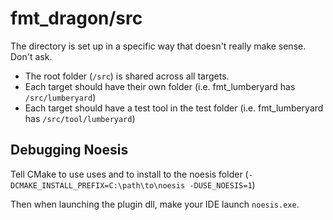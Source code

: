 # fmt_dragon/src

The directory is set up in a specific way that doesn't really make sense.
Don't ask.

- The root folder (`/src`) is shared across all targets.
- Each target should have their own folder
    (i.e. fmt_lumberyard has `/src/lumberyard`)
- Each target should have a test tool in the test folder 
    (i.e. fmt_lumberyard has `/src/tool/lumberyard`)

## Debugging Noesis

Tell CMake to use uses and to install to the noesis folder
    (`-DCMAKE_INSTALL_PREFIX=C:\path\to\noesis -DUSE_NOESIS=1`)

Then when launching the plugin dll, make your IDE launch `noesis.exe`.
